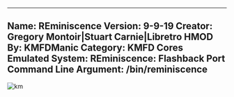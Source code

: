 -----------------------
Name: REminiscence
Version: 9-9-19
Creator: Gregory Montoir|Stuart Carnie|Libretro
HMOD By: KMFDManic
Category: KMFD Cores
Emulated System: REminiscence: Flashback Port
Command Line Argument: /bin/reminiscence
-----------------------
![km](https://i.imgur.com/ORPJRom.png)